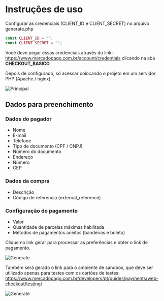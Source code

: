 # Instruções de uso

Configurar as credenciais (CLIENT_ID e CLIENT_SECRET) no arquivo generate.php

```php
const CLIENT_ID = "";
const CLIENT_SECRET = "";
```

Você deve pegar essas credenciais através do link: <https://www.mercadopago.com.br/account/credentials> clicando na aba **CHECKOUT_BASICO**


Depois de configurado, só acessar colocando o projeto em um servidor PHP (Apache / nginx)

![Principal](/images/principal.png)

## Dados para preenchimento

### Dados do pagador

* Nome
* E-mail
* Telefone
* Tipo de documento (CPF / CNPJ)
* Número do documento
* Endereço
* Número
* CEP

### Dados da compra

* Descrição
* Código de referencia (external_reference)

### Configuração do pagamento

* Valor
* Quantidade de parcelas máximas habilitada
* Métodos de pagamentos aceitos (bandeiras e boleto)

Clique no link gerar para processar as preferências e obter o link de pagamento.

![Generate](/images/generate.png)

Também será gerado o link para o ambiente de sandbox, que deve ser utilizado apenas para testes com os cartões de testes: <https://www.mercadopago.com.br/developers/pt/guides/payments/web-checkout/testing/>

![Generate](/images/sandbox.png)